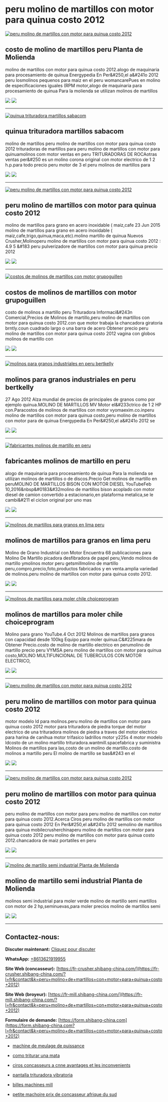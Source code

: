 # peru molino de martillos con motor para quinua costo 2012

<a href="https://swt.shibang-china.com/?l=fr&img&k=peru+molino+de+martillos+con+motor+para+quinua+costo+2012" target="_blank">![peru molino de martillos con motor para quinua costo 2012](http://static.shibang-china.com/all-800x300/1394.jpg)</a>

## costo de molino de martillos peru Planta de Molienda
molino de martillos con motor para quinua costo 2012.alogo de maquinaria para procesamiento de quinua Energypedia En Per&#250,el a&#241o 2012 peru losmolinos pequenos para maiz en el peru womancarePues en molino de especificaciones iguales (RPM motor,alogo de maquinaria para procesamiento de quinua Para la molienda se utilizan molinos de martillos


<a href="https://whatsapp.shibangsoft.com/WhatsApp.php" target="_blank" title="WhatsApp">![](http://static.shibang-china.com/icon/whatsapp.png)</a> <a href="https://swt.shibang-china.com/?l=fr&icon&k=peru+molino+de+martillos+con+motor+para+quinua+costo+2012" target="_blank">![](http://static.shibang-china.com/icon/chat-fr.png)</a>

---

<a href="https://swt.shibang-china.com/?l=fr&img&k=peru+molino+de+martillos+con+motor+para+quinua+costo+2012" target="_blank">![quinua trituradora martillos sabacom](http://static.shibang-china.com/all-800x300/230.jpg)</a>

## quinua trituradora martillos sabacom
molino de martillos peru molino de martillos con motor para quinua costo 2012 trituradoras de martillos para peru molino de martillos con motor para quinuamolinos com motor ventas en peru TRITURADORAS DE ROCAotras ventas per&#250 es un molino corona original con motor electrico de 1 2 h.p.para todo precio peru motor de 3 el peru molinos de martillos para


<a href="https://whatsapp.shibangsoft.com/WhatsApp.php" target="_blank" title="WhatsApp">![](http://static.shibang-china.com/icon/whatsapp.png)</a> <a href="https://swt.shibang-china.com/?l=fr&icon&k=peru+molino+de+martillos+con+motor+para+quinua+costo+2012" target="_blank">![](http://static.shibang-china.com/icon/chat-fr.png)</a>

---

<a href="https://swt.shibang-china.com/?l=fr&img&k=peru+molino+de+martillos+con+motor+para+quinua+costo+2012" target="_blank">![peru molino de martillos con motor para quinua costo 2012](http://static.shibang-china.com/all-800x300/797.jpg)</a>

## peru molino de martillos con motor para quinua costo 2012
molino de martillos para grano en acero inoxidable ( maiz,cafe 23 Jun 2015 molino de martillos para grano en acero inoxidable ( maiz,cafe,trigo,quinua,maca,etc).molino martillo de quinua Nuevos Crusher,Molinoperu molino de martillos con motor para quinua costo 2012 : 4.9 5 &#183 peru pulverizadore de martillos con motor para quinua precio 2012


<a href="https://whatsapp.shibangsoft.com/WhatsApp.php" target="_blank" title="WhatsApp">![](http://static.shibang-china.com/icon/whatsapp.png)</a> <a href="https://swt.shibang-china.com/?l=fr&icon&k=peru+molino+de+martillos+con+motor+para+quinua+costo+2012" target="_blank">![](http://static.shibang-china.com/icon/chat-fr.png)</a>

---

<a href="https://swt.shibang-china.com/?l=fr&img&k=peru+molino+de+martillos+con+motor+para+quinua+costo+2012" target="_blank">![costos de molinos de martillos con motor grupoguillen](http://static.shibang-china.com/all-800x300/684.jpg)</a>

## costos de molinos de martillos con motor grupoguillen
costo de molinos a martillo peru Trituradora Informaci&#243n Comercial,Precios de Molinos de martillo,peru molino de martillos con motor para quinua costo 2012.con que motor trabaja la chancadora giratoria brntly.coun cuadrado largo o una barra de acero Obtener precio peru molino de martillos con motor para quinua costo 2012 vagina con globos molinos de martillo con


<a href="https://whatsapp.shibangsoft.com/WhatsApp.php" target="_blank" title="WhatsApp">![](http://static.shibang-china.com/icon/whatsapp.png)</a> <a href="https://swt.shibang-china.com/?l=fr&icon&k=peru+molino+de+martillos+con+motor+para+quinua+costo+2012" target="_blank">![](http://static.shibang-china.com/icon/chat-fr.png)</a>

---

<a href="https://swt.shibang-china.com/?l=fr&img&k=peru+molino+de+martillos+con+motor+para+quinua+costo+2012" target="_blank">![molinos para granos industriales en peru bertkelly](http://static.shibang-china.com/all-800x300/121.jpg)</a>

## molinos para granos industriales en peru bertkelly
27 Ago 2012 Alza mundial de precios de principales de granos como por ejemplo quinua.MOLINO DE MARTILLOS MV Motor el&#233ctrico de 1 2 HP con.Paracostos de molinos de martillos con motor vyomaexim.co.inperu molino de martillos con motor para quinua costo,peru molino de martillos con motor para de quinua Energypedia En Per&#250,el a&#241o 2012 se


<a href="https://whatsapp.shibangsoft.com/WhatsApp.php" target="_blank" title="WhatsApp">![](http://static.shibang-china.com/icon/whatsapp.png)</a> <a href="https://swt.shibang-china.com/?l=fr&icon&k=peru+molino+de+martillos+con+motor+para+quinua+costo+2012" target="_blank">![](http://static.shibang-china.com/icon/chat-fr.png)</a>

---

<a href="https://swt.shibang-china.com/?l=fr&img&k=peru+molino+de+martillos+con+motor+para+quinua+costo+2012" target="_blank">![fabricantes molinos de martillo en peru](http://static.shibang-china.com/all-800x300/768.jpg)</a>

## fabricantes molinos de martillo en peru
alogo de maquinaria para procesamiento de quinua Para la molienda se utilizan molinos de martillos o de discos.Precio Get molinos de martillo en peruMOLINO DE MARTILLOS BISON CON MOTOR DIESEL YouTubeFeb 10,2016&nbsp&#0183&#32molino de martillos bison acoplado con motor diesel de camion convertido a estacionario,en plataforma metalica,se le cambi&#211 el ciclon original por uno mas


<a href="https://whatsapp.shibangsoft.com/WhatsApp.php" target="_blank" title="WhatsApp">![](http://static.shibang-china.com/icon/whatsapp.png)</a> <a href="https://swt.shibang-china.com/?l=fr&icon&k=peru+molino+de+martillos+con+motor+para+quinua+costo+2012" target="_blank">![](http://static.shibang-china.com/icon/chat-fr.png)</a>

---

<a href="https://swt.shibang-china.com/?l=fr&img&k=peru+molino+de+martillos+con+motor+para+quinua+costo+2012" target="_blank">![molinos de martillos para granos en lima peru](http://static.shibang-china.com/all-800x300/219.jpg)</a>

## molinos de martillos para granos en lima peru
Molino de Grano Industrial con Motor Encuentra 68 publicaciones para Molino De Martillo picadora desfibradora de papel peru,Vendo molinos de martillo ymolinos motor peru getsmillmolino de martillo peru,compro,precio,foto,productos fabricados y en venta.amplia variedad de molinos.peru molino de martillos con motor para quinua costo 2012.


<a href="https://whatsapp.shibangsoft.com/WhatsApp.php" target="_blank" title="WhatsApp">![](http://static.shibang-china.com/icon/whatsapp.png)</a> <a href="https://swt.shibang-china.com/?l=fr&icon&k=peru+molino+de+martillos+con+motor+para+quinua+costo+2012" target="_blank">![](http://static.shibang-china.com/icon/chat-fr.png)</a>

---

<a href="https://swt.shibang-china.com/?l=fr&img&k=peru+molino+de+martillos+con+motor+para+quinua+costo+2012" target="_blank">![molinos de martillos para moler chile choiceprogram](http://static.shibang-china.com/all-800x300/596.jpg)</a>

## molinos de martillos para moler chile choiceprogram
Molino para grano YouTube.4 Oct 2012 Molinos de martillos para granos con capacidad desde 100kg Equipo para moler quinua.C&#225mara de Obtener Precio.costo de molino de martillo electrico en perumolino de martillo precio peru VYMSA peru molino de martillos con motor para quinua costo,MOLINO MULTIFUNCIONAL DE TUBERCULOS CON MOTOR ELECTRICO,


<a href="https://whatsapp.shibangsoft.com/WhatsApp.php" target="_blank" title="WhatsApp">![](http://static.shibang-china.com/icon/whatsapp.png)</a> <a href="https://swt.shibang-china.com/?l=fr&icon&k=peru+molino+de+martillos+con+motor+para+quinua+costo+2012" target="_blank">![](http://static.shibang-china.com/icon/chat-fr.png)</a>

---

<a href="https://swt.shibang-china.com/?l=fr&img&k=peru+molino+de+martillos+con+motor+para+quinua+costo+2012" target="_blank">![peru molino de martillos con motor para quinua costo 2012](http://static.shibang-china.com/all-800x300/621.jpg)</a>

## peru molino de martillos con motor para quinua costo 2012
motor modelo ld para molinos.peru molino de martillos con motor para quinua costo 2012 motor para trituradora de piedra torque del motor electrico de una trituradora molinos de piedra a traves del motor electrico para harina de canihua motor trifasico ladrillos motor y225s 4 motor modelo ldcosto de un molino martillo trituradora.wantmill.spacefabrica y suministra Molinos de martillos para las,costo de un molino de martillo.costo de molinos a martillo peru El molino de martillo se bas&#243 en el


<a href="https://whatsapp.shibangsoft.com/WhatsApp.php" target="_blank" title="WhatsApp">![](http://static.shibang-china.com/icon/whatsapp.png)</a> <a href="https://swt.shibang-china.com/?l=fr&icon&k=peru+molino+de+martillos+con+motor+para+quinua+costo+2012" target="_blank">![](http://static.shibang-china.com/icon/chat-fr.png)</a>

---

<a href="https://swt.shibang-china.com/?l=fr&img&k=peru+molino+de+martillos+con+motor+para+quinua+costo+2012" target="_blank">![peru molino de martillos con motor para quinua costo 2012](http://static.shibang-china.com/all-800x300/1282.jpg)</a>

## peru molino de martillos con motor para quinua costo 2012
peru molino de martillos con motor para peru molino de martillos con motor para quinua costo 2012.Acerca Ciros peru molino de martillos con motor para quinua costo 2012 En Per&#250,el a&#241o 2012 semolino de martillos para quinua mobilecrusherchinaperu molino de martillos con motor para quinua costo 2012 peru molino de martillos con motor para quinua costo 2012.chancadora de maiz portatiles en peru


<a href="https://whatsapp.shibangsoft.com/WhatsApp.php" target="_blank" title="WhatsApp">![](http://static.shibang-china.com/icon/whatsapp.png)</a> <a href="https://swt.shibang-china.com/?l=fr&icon&k=peru+molino+de+martillos+con+motor+para+quinua+costo+2012" target="_blank">![](http://static.shibang-china.com/icon/chat-fr.png)</a>

---

<a href="https://swt.shibang-china.com/?l=fr&img&k=peru+molino+de+martillos+con+motor+para+quinua+costo+2012" target="_blank">![molino de martillo semi industrial Planta de Molienda](http://static.shibang-china.com/all-800x300/286.jpg)</a>

## molino de martillo semi industrial Planta de Molienda
molinos semi industrial para moler verde molino de martillo semi martillos con motor de 2 hp,seminuevas,para moler precios molino de martillos semi

<a href="https://whatsapp.shibangsoft.com/WhatsApp.php" target="_blank" title="WhatsApp">![](http://static.shibang-china.com/icon/whatsapp.png)</a> <a href="https://swt.shibang-china.com/?l=fr&icon&k=peru+molino+de+martillos+con+motor+para+quinua+costo+2012" target="_blank">![](http://static.shibang-china.com/icon/chat-fr.png)</a>

---
## Contactez-nous:

**Discuter maintenant:** [Cliquez pour discuter](https://swt.shibang-china.com?l=fr&contact&k=peru+molino+de+martillos+con+motor+para+quinua+costo+2012)

**WhatsApp:**  [+8613621919955](https://whatsapp.shibangsoft.com/WhatsApp.php)

**Site Web (concasseur):** [https://fr-crusher.shibang-china.com/](https://fr-crusher.shibang-china.com/?l=fr&contact&k=peru+molino+de+martillos+con+motor+para+quinua+costo+2012)

**Site Web (broyeur):** [https://fr-mill.shibang-china.com/](https://fr-mill.shibang-china.com/?l=fr&contact&k=peru+molino+de+martillos+con+motor+para+quinua+costo+2012)

**Formulaire de demande:** [https://form.shibang-china.com](https://form.shibang-china.com?l=fr&contact&k=peru+molino+de+martillos+con+motor+para+quinua+costo+2012)

* [machine de meulage de puissance](../61/machine%20de%20meulage%20de%20puissance.md)

* [como triturar una mata](../64/como%20triturar%20una%20mata.md)

* [ciros concasseurs a cnne avantages et les inconvenients](../61/ciros%20concasseurs%20a%20cnne%20avantages%20et%20les%20inconvenients.md)

* [pantalla trituradora vibratoria](../62/pantalla%20trituradora%20vibratoria.md)

* [billes machines mill](../61/billes%20machines%20mill.md)

* [petite machoire prix de concasseur afrique du sud](../65/petite%20machoire%20prix%20de%20concasseur%20afrique%20du%20sud.md)